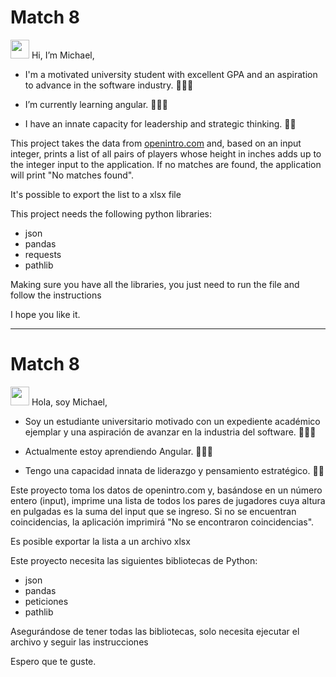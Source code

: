 <h1>Match 8</h1>

<img src="https://raw.githubusercontent.com/MartinHeinz/MartinHeinz/master/wave.gif" width="30px"> Hi, I’m Michael,

- I'm a motivated university student with excellent GPA and an aspiration to advance in the software industry. 👨🏻‍🎓

- I’m currently learning angular. 👨🏻‍💻

- I have an innate capacity for leadership and strategic thinking. 💁‍♂️

This project takes the data from <a href="https://mach-eight.uc.r.appspot.com/">openintro.com</a> and, based on an input integer, prints a list of all pairs of players
whose height in inches adds up to the integer input to the application. If no matches are found, the application will print "No matches found". 

It's possible to export the list to a xlsx file

This project needs the following python libraries:

<ul>
<li>json</li>
<li>pandas</li>
<li>requests</li>
<li>pathlib</li>
</ul>

Making sure you have all the libraries, you just need to run the file and follow the instructions

I hope you like it.

-----------------------------------------------------------------------------------------------------------------------------

<h1>Match 8</h1>

<img src="https://raw.githubusercontent.com/MartinHeinz/MartinHeinz/master/wave.gif" width="30px"> Hola, soy Michael,

- Soy un estudiante universitario motivado con un expediente académico ejemplar y una aspiración de avanzar en la industria del software. 👨🏻‍🎓

- Actualmente estoy aprendiendo Angular. 👨🏻‍💻

- Tengo una capacidad innata de liderazgo y pensamiento estratégico. 💁‍♂️

Este proyecto toma los datos de openintro.com y, basándose en un número entero (input), imprime una lista de todos los pares de jugadores cuya altura en pulgadas es la suma del input que se ingreso. Si no se encuentran coincidencias, la aplicación imprimirá "No se encontraron coincidencias".

Es posible exportar la lista a un archivo xlsx

Este proyecto necesita las siguientes bibliotecas de Python:

<ul>
<li>json</li>
<li>pandas</li>
<li>peticiones</li>
  <li>pathlib</li>
</ul>

Asegurándose de tener todas las bibliotecas, solo necesita ejecutar el archivo y seguir las instrucciones

Espero que te guste.
